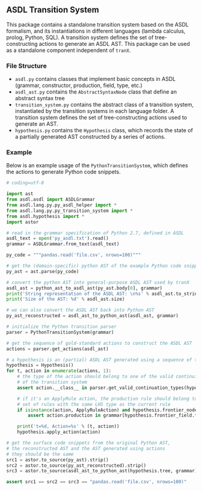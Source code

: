 ## ASDL Transition System

This package contains a standalone transition system based on the ASDL formalism, 
and its instantiations in different languages (lambda calculus, prolog, Python, SQL).
A transition system defines the set of tree-constructing actions to generate an ASDL AST.
This package can be used as a standalone component independent of `tranX`.

### File Structure

* `asdl.py` contains classes that implement basic concepts in ASDL (grammar, constructor, production, field, type, etc.)
* `asdl_ast.py` contains the `AbstractSyntaxNode` class that define an abstract syntax tree
* `transition_system.py` contains the abstract class of a transition system,
instantiated by the transition systems in each language folder. 
A transition system defines the set of tree-constructing actions used to generate an AST. 
* `hypothesis.py` contains the `Hypothesis` class, which records the state of a partially generated AST constructed
by a series of actions. 

### Example

Below is an example usage of the `PythonTransitionSystem`, which defines the actions
to generate Python code snippets.

```python
# coding=utf-8

import ast
from asdl.asdl import ASDLGrammar
from asdl.lang.py.py_asdl_helper import *
from asdl.lang.py.py_transition_system import *
from asdl.hypothesis import *
import astor

# read in the grammar specification of Python 2.7, defined in ASDL
asdl_text = open('py_asdl.txt').read()
grammar = ASDLGrammar.from_text(asdl_text)

py_code = """pandas.read('file.csv', nrows=100)"""

# get the (domain-specific) python AST of the example Python code snippet
py_ast = ast.parse(py_code)

# convert the python AST into general-purpose ASDL AST used by tranX
asdl_ast = python_ast_to_asdl_ast(py_ast.body[0], grammar)
print('String representation of the ASDL AST: \n%s' % asdl_ast.to_string())
print('Size of the AST: %d' % asdl_ast.size)

# we can also convert the ASDL AST back into Python AST
py_ast_reconstructed = asdl_ast_to_python_ast(asdl_ast, grammar)

# initialize the Python transition parser
parser = PythonTransitionSystem(grammar)

# get the sequence of gold-standard actions to construct the ASDL AST
actions = parser.get_actions(asdl_ast)

# a hypothesis is an (partial) ASDL AST generated using a sequence of tree-construction actions
hypothesis = Hypothesis()
for t, action in enumerate(actions, 1):
    # the type of the action should belong to one of the valid continuing types
    # of the transition system
    assert action.__class__ in parser.get_valid_continuation_types(hypothesis)

    # if it's an ApplyRule action, the production rule should belong to the
    # set of rules with the same LHS type as the current rule
    if isinstance(action, ApplyRuleAction) and hypothesis.frontier_node:
        assert action.production in grammar[hypothesis.frontier_field.type]

    print('t=%d, Action=%s' % (t, action))
    hypothesis.apply_action(action)

# get the surface code snippets from the original Python AST,
# the reconstructed AST and the AST generated using actions
# they should be the same
src1 = astor.to_source(py_ast).strip()
src2 = astor.to_source(py_ast_reconstructed).strip()
src3 = astor.to_source(asdl_ast_to_python_ast(hypothesis.tree, grammar)).strip()

assert src1 == src2 == src3 == "pandas.read('file.csv', nrows=100)"

```